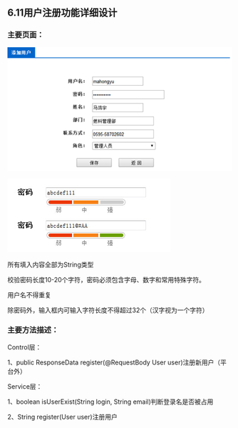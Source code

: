 ## 6.11用户注册功能详细设计

### 主要页面：

![6.11密码](imgs/6.11images/6.112.png)

![6.11页面](imgs/6.11images/6.111.jpg)



所有填入内容全部为String类型

校验密码长度10-20个字符，密码必须包含字母、数字和常用特殊字符。

用户名不得重复

除密码外，输入框内可输入字符长度不得超过32个（汉字视为一个字符）



### 主要方法描述：

Control层：

1、public ResponseData register(@RequestBody User user)注册新用户（平台外）

Service层：

1、boolean isUserExist(String login, String email)判断登录名是否被占用

2、String register(User user)注册用户
